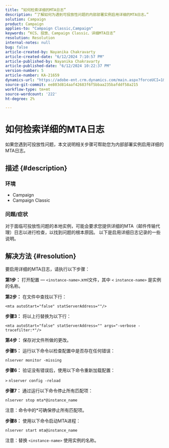 ```yaml
---
title: “如何检索详细的MTA日志”
description: “了解如何为遇到可投放性问题的内部部署实例启用详细的MTA日志。”
solution: Campaign
product: Campaign
applies-to: "Campaign Classic,Campaign"
keywords: “KCS、投放、Campaign Classic、详细MTA日志”
resolution: Resolution
internal-notes: null
bug: false
article-created-by: Nayanika Chakravarty
article-created-date: "6/12/2024 7:10:57 PM"
article-published-by: Nayanika Chakravarty
article-published-date: "6/12/2024 10:22:37 PM"
version-number: 5
article-number: KA-21659
dynamics-url: "https://adobe-ent.crm.dynamics.com/main.aspx?forceUCI=1&pagetype=entityrecord&etn=knowledgearticle&id=7683ac7a-ef28-ef11-840a-000d3a3764e0"
source-git-commit: ee803d814aaf42683f6f5bbaa235bafddf58a215
workflow-type: tm+mt
source-wordcount: '222'
ht-degree: 2%

---
```


# 如何检索详细的MTA日志


如果您遇到可投放性问题，本文说明相关步骤可帮助您为内部部署实例启用详细的MTA日志。

## 描述 {#description}


### 环境

- Campaign
- Campaign Classic


### 问题/症状

对于面临可投放性问题的本地实例，可能会要求您提供详细的MTA（邮件传输代理）日志以进行检查，以找到问题的根本原因。 以下是启用详细日志记录的一些说明。


## 解决方法 {#resolution}


要启用详细的MTA日志，请执行以下步骤：

<b>第1步：</b>
打开配置 — `<instance-name>`.xml文件，其中 `<` `instance-name>` 是实例的名称。

<b>第2步：</b>
在文件中查找以下行：

`<mta autoStart="false" statServerAddress=""/>`

<b>步骤3：</b>
将以上行替换为以下行：

`<mta autoStart="false" statServerAddress="" args="-verbose -tracefilter:*"/>`

<b>第4步：</b>
保存对文件所做的更改。

<b>步骤5：</b>
运行以下命令以检查配置中是否存在任何错误：

`nlserver monitor -missing`

<b>步骤6：</b>
验证没有错误后，使用以下命令重新加载配置：

`>` `nlserver config -reload`

<b>步骤7：</b>
通过运行以下命令停止所有匹配项：

`nlserver stop mta*@instance_name`

注意：命令中的\*可确保停止所有匹配项。

<b>步骤8：</b>
使用以下命令启动MTA进程：

`nlserver start mta@instance_name`

注意：替换 `<instance-name>` 使用实例的名称。
